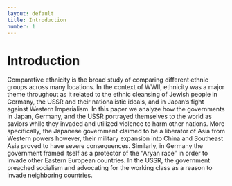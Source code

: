 ```yaml
---
layout: default
title: Introduction
number: 1
---
```

# Introduction
Comparative ethnicity is the broad study of comparing different ethnic groups across many locations. In the context of WWII, ethnicity was a major theme throughout as it related to the ethnic cleansing of Jewish people in Germany, the USSR and their nationalistic ideals, and in Japan’s fight against Western Imperialism. In this paper we analyze how the governments in Japan, Germany, and the USSR portrayed themselves to the world as saviors while they invaded and utilized violence to harm other nations. More specifically, the Japanese government claimed to be a liberator of Asia from Western powers however, their military expansion into China and Southeast Asia proved to have severe consequences. Similarly, in Germany the government framed itself as a protector of the “Aryan race” in order to invade other Eastern European countries. In the USSR, the government preached socialism and advocating for the working class as a reason to invade neighboring countries. 
